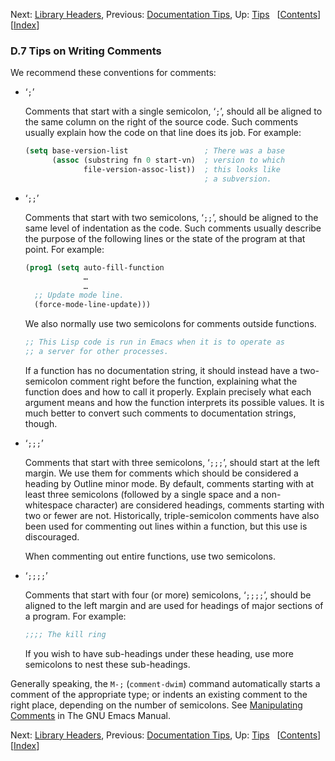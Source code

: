 

Next: [Library Headers](Library-Headers.html), Previous: [Documentation Tips](Documentation-Tips.html), Up: [Tips](Tips.html)   \[[Contents](index.html#SEC_Contents "Table of contents")]\[[Index](Index.html "Index")]

### D.7 Tips on Writing Comments

We recommend these conventions for comments:

*   ‘`;`’

    Comments that start with a single semicolon, ‘`;`’, should all be aligned to the same column on the right of the source code. Such comments usually explain how the code on that line does its job. For example:

    ```lisp
    (setq base-version-list                 ; There was a base
          (assoc (substring fn 0 start-vn)  ; version to which
                 file-version-assoc-list))  ; this looks like
                                            ; a subversion.
    ```

*   ‘`;;`’

    Comments that start with two semicolons, ‘`;;`’, should be aligned to the same level of indentation as the code. Such comments usually describe the purpose of the following lines or the state of the program at that point. For example:

    ```lisp
    (prog1 (setq auto-fill-function
                 …
                 …
      ;; Update mode line.
      (force-mode-line-update)))
    ```

    We also normally use two semicolons for comments outside functions.

    ```lisp
    ;; This Lisp code is run in Emacs when it is to operate as
    ;; a server for other processes.
    ```

    If a function has no documentation string, it should instead have a two-semicolon comment right before the function, explaining what the function does and how to call it properly. Explain precisely what each argument means and how the function interprets its possible values. It is much better to convert such comments to documentation strings, though.

*   ‘`;;;`’

    Comments that start with three semicolons, ‘`;;;`’, should start at the left margin. We use them for comments which should be considered a heading by Outline minor mode. By default, comments starting with at least three semicolons (followed by a single space and a non-whitespace character) are considered headings, comments starting with two or fewer are not. Historically, triple-semicolon comments have also been used for commenting out lines within a function, but this use is discouraged.

    When commenting out entire functions, use two semicolons.

*   ‘`;;;;`’

    Comments that start with four (or more) semicolons, ‘`;;;;`’, should be aligned to the left margin and are used for headings of major sections of a program. For example:

    ```lisp
    ;;;; The kill ring
    ```

    If you wish to have sub-headings under these heading, use more semicolons to nest these sub-headings.

Generally speaking, the `M-;` (`comment-dwim`) command automatically starts a comment of the appropriate type; or indents an existing comment to the right place, depending on the number of semicolons. See [Manipulating Comments](https://www.gnu.org/software/emacs/manual/html_node/emacs/Comments.html#Comments) in The GNU Emacs Manual.

Next: [Library Headers](Library-Headers.html), Previous: [Documentation Tips](Documentation-Tips.html), Up: [Tips](Tips.html)   \[[Contents](index.html#SEC_Contents "Table of contents")]\[[Index](Index.html "Index")]
